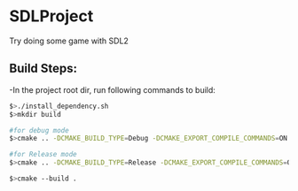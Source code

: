 # SDLProject
Try doing some game with SDL2

## Build Steps:
-In the project root dir, run following commands to build:
```bash
$>./install_dependency.sh
$>mkdir build

#for debug mode 
$>cmake .. -DCMAKE_BUILD_TYPE=Debug -DCMAKE_EXPORT_COMPILE_COMMANDS=ON .  

#for Release mode
$>cmake .. -DCMAKE_BUILD_TYPE=Release -DCMAKE_EXPORT_COMPILE_COMMANDS=ON . 

$>cmake --build .
```
